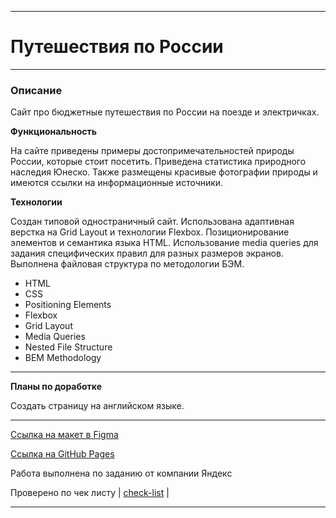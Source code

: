 ___
# __Путешествия по России__
___

### Описание

Сайт про бюджетные путешествия по России на поезде и электричках.

**Функциональность**

На сайте приведены примеры достопримечательностей природы России,
которые стоит посетить.
Приведена статистика природного наследия Юнеско.
Также размещены красивые фотографии природы и имеются ссылки на информационные источники.

**Технологии**

Создан типовой одностраничный сайт.
Использована адаптивная верстка на Grid Layout и технологии Flexbox. Позиционирование элементов и семантика языка HTML.
Использование media queries для задания специфических правил для разных размеров экранов.
Выполнена файловая структура по методологии БЭМ.

* HTML
* CSS
* Positioning Elements
* Flexbox
* Grid Layout
* Media Queries
* Nested File Structure
* BEM Methodology


___
__Планы по доработке__

Создать страницу на английском языке.

___

[Cсылка на макет в Figma](https://www.figma.com/file/5S2WSbEFL6awjVWJ0NWL8Q/Sprint-3_-Russia-_-desktop-mobile?node-id=28503%3A0)



[Ссылка на GitHub Pages](https://kristinamagichub.github.io/russian-travel/index.html)

Работа выполнена по заданию от компании Яндекс

Проверено по чек листу | [check-list](https://code.s3.yandex.net/web-developer/checklists-pdf/new-program/checklist-3.pdf) |
___
